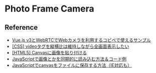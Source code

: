 # Photo Frame Camera

## Reference
- [Vue.js v3とWebRTCでWebカメラを利用するコピペで使えるサンプル](https://qiita.com/n0bisuke/items/1818d02929a7351ae54d)
- [[CSS] videoタグを縦横比は維持しながら全画面表示したい](https://migi.me/css/video-keep-aspect-fullscreen/)
- [[HTML5] Canvasに画像を貼り付ける](https://blog.katsubemakito.net/html5/canvas-image)
- [JavaScriptで画像とかを同期的に読み込む方法＆コード例](https://pisuke-code.com/js-load-image-synchronously/)
- [JavaScriptでcanvasをファイルに保存する方法（IE対応も）](https://blog.ver001.com/canvas_save_file/)
